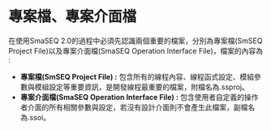 # 專案檔、專案介面檔

在使用SmaSEQ 2.0的過程中必須先認識兩個重要的檔案，分別為專案檔\(SmSEQ Project File\)以及專案介面檔\(SmaSEQ Operation Interface File\)，檔案的內容為 :

* **專案檔\(SmSEQ Project File\) :** 包含所有的線程內容、線程函式設定、模組參數與模組設定等重要資訊，是開發線程最重要的檔案，附檔名為.ssproj。
* **專案介面檔\(SmaSEQ Operation Interface File\) :** 包含使用者自定義的操作者介面的所有相關參數與設定，若沒有設計介面則不會產生此檔案，副檔名為.ssoi。

